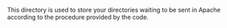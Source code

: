 This directory is used to store your directories waiting to be sent in Apache according to the procedure provided by the code.
